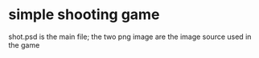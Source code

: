 # simple shooting game
shot.psd is the main file; 
the two png image are the image source used in the game
